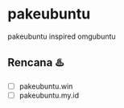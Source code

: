 # pakeubuntu

pakeubuntu inspired omgubuntu

## Rencana :hotsprings:

- [ ] pakeubuntu.win
- [ ] pakeubuntu.my.id
